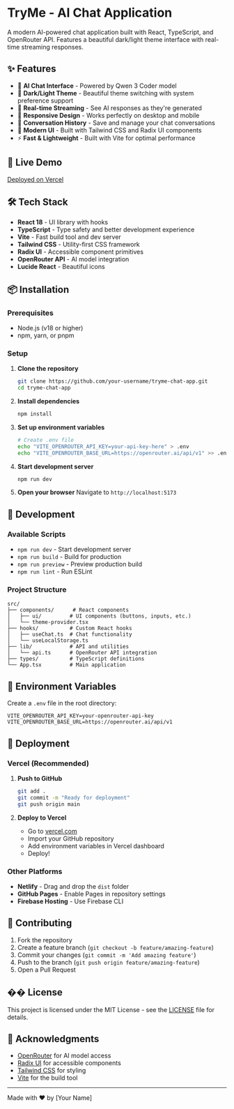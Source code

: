 # TryMe - AI Chat Application

A modern AI-powered chat application built with React, TypeScript, and OpenRouter API. Features a beautiful dark/light theme interface with real-time streaming responses.

## ✨ Features

- 🤖 **AI Chat Interface** - Powered by Qwen 3 Coder model
- 🌙 **Dark/Light Theme** - Beautiful theme switching with system preference support
- 💬 **Real-time Streaming** - See AI responses as they're generated
- 📱 **Responsive Design** - Works perfectly on desktop and mobile
- 💾 **Conversation History** - Save and manage your chat conversations
- 🎨 **Modern UI** - Built with Tailwind CSS and Radix UI components
- ⚡ **Fast & Lightweight** - Built with Vite for optimal performance

## 🚀 Live Demo

[Deployed on Vercel](https://your-app-name.vercel.app)

## 🛠️ Tech Stack

- **React 18** - UI library with hooks
- **TypeScript** - Type safety and better development experience
- **Vite** - Fast build tool and dev server
- **Tailwind CSS** - Utility-first CSS framework
- **Radix UI** - Accessible component primitives
- **OpenRouter API** - AI model integration
- **Lucide React** - Beautiful icons

## 📦 Installation

### Prerequisites

- Node.js (v18 or higher)
- npm, yarn, or pnpm

### Setup

1. **Clone the repository**
   ```bash
   git clone https://github.com/your-username/tryme-chat-app.git
   cd tryme-chat-app
   ```

2. **Install dependencies**
   ```bash
   npm install
   ```

3. **Set up environment variables**
   ```bash
   # Create .env file
   echo "VITE_OPENROUTER_API_KEY=your-api-key-here" > .env
   echo "VITE_OPENROUTER_BASE_URL=https://openrouter.ai/api/v1" >> .env
   ```

4. **Start development server**
   ```bash
   npm run dev
   ```

5. **Open your browser**
   Navigate to `http://localhost:5173`

## 🔧 Development

### Available Scripts

- `npm run dev` - Start development server
- `npm run build` - Build for production
- `npm run preview` - Preview production build
- `npm run lint` - Run ESLint

### Project Structure

```
src/
├── components/      # React components
│   ├── ui/         # UI components (buttons, inputs, etc.)
│   └── theme-provider.tsx
├── hooks/          # Custom React hooks
│   ├── useChat.ts  # Chat functionality
│   └── useLocalStorage.ts
├── lib/            # API and utilities
│   └── api.ts      # OpenRouter API integration
├── types/          # TypeScript definitions
└── App.tsx         # Main application
```

## 🔐 Environment Variables

Create a `.env` file in the root directory:

```env
VITE_OPENROUTER_API_KEY=your-openrouter-api-key
VITE_OPENROUTER_BASE_URL=https://openrouter.ai/api/v1
```

## 🚀 Deployment

### Vercel (Recommended)

1. **Push to GitHub**
   ```bash
   git add .
   git commit -m "Ready for deployment"
   git push origin main
   ```

2. **Deploy to Vercel**
   - Go to [vercel.com](https://vercel.com)
   - Import your GitHub repository
   - Add environment variables in Vercel dashboard
   - Deploy!

### Other Platforms

- **Netlify** - Drag and drop the `dist` folder
- **GitHub Pages** - Enable Pages in repository settings
- **Firebase Hosting** - Use Firebase CLI

## 🤝 Contributing

1. Fork the repository
2. Create a feature branch (`git checkout -b feature/amazing-feature`)
3. Commit your changes (`git commit -m 'Add amazing feature'`)
4. Push to the branch (`git push origin feature/amazing-feature`)
5. Open a Pull Request

## �� License

This project is licensed under the MIT License - see the [LICENSE](LICENSE) file for details.

## 🙏 Acknowledgments

- [OpenRouter](https://openrouter.ai) for AI model access
- [Radix UI](https://radix-ui.com) for accessible components
- [Tailwind CSS](https://tailwindcss.com) for styling
- [Vite](https://vitejs.dev) for the build tool

---

Made with ❤️ by [Your Name]
